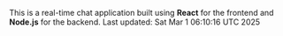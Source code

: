 This is a real-time chat application built using **React** for the frontend and **Node.js** for the backend.
Last updated: Sat Mar  1 06:10:16 UTC 2025
